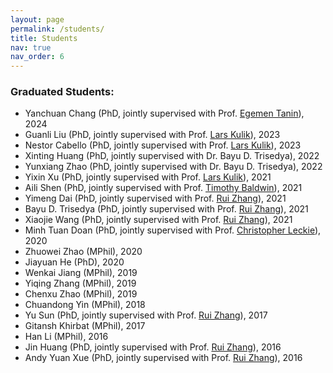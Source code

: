 ```yaml
---
layout: page
permalink: /students/
title: Students
nav: true
nav_order: 6
---
```


### Graduated Students:

* Yanchuan Chang (PhD, jointly supervised with Prof. [Egemen Tanin](https://findanexpert.unimelb.edu.au/profile/22513-egemen-tanin)), 2024
* Guanli Liu (PhD, jointly supervised with Prof. [Lars Kulik](https://findanexpert.unimelb.edu.au/profile/97563-lars-kulik)), 2023
* Nestor Cabello (PhD, jointly supervised with Prof. [Lars Kulik](https://findanexpert.unimelb.edu.au/profile/97563-lars-kulik)), 2023
* Xinting Huang (PhD, jointly supervised with Dr. Bayu D. Trisedya), 2022
* Yunxiang Zhao (PhD, jointly supervised with Dr. Bayu D. Trisedya), 2022
* Yixin Xu (PhD, jointly supervised with Prof. [Lars Kulik](https://findanexpert.unimelb.edu.au/profile/97563-lars-kulik)), 2021
* Aili Shen (PhD, jointly supervised with Prof. [Timothy Baldwin](https://findanexpert.unimelb.edu.au/profile/28799-tim-baldwin)), 2021
* Yimeng Dai (PhD, jointly supervised with Prof. [Rui Zhang](http://www.ruizhang.info/)), 2021
* Bayu D. Trisedya (PhD, jointly supervised with Prof. [Rui Zhang](http://www.ruizhang.info/)), 2021
* Xiaojie Wang (PhD, jointly supervised with Prof. [Rui Zhang](http://www.ruizhang.info/)), 2021
* Minh Tuan Doan (PhD, jointly supervised with Prof. [Christopher Leckie](https://findanexpert.unimelb.edu.au/profile/6335-christopher-leckie)), 2020
* Zhuowei Zhao (MPhil), 2020
* Jiayuan He (PhD), 2020
* Wenkai Jiang (MPhil), 2019
* Yiqing Zhang (MPhil), 2019
* Chenxu Zhao (MPhil), 2019
* Chuandong Yin (MPhil), 2018
* Yu Sun (PhD, jointly supervised with Prof. [Rui Zhang](http://www.ruizhang.info/)), 2017
* Gitansh Khirbat (MPhil), 2017
* Han Li (MPhil), 2016
* Jin Huang (PhD, jointly supervised with Prof. [Rui Zhang](http://www.ruizhang.info/)), 2016
* Andy Yuan Xue (PhD, jointly supervised with Prof. [Rui Zhang](http://www.ruizhang.info/)), 2016